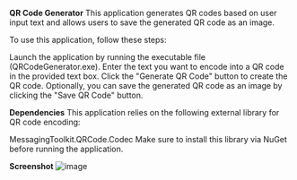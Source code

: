 **QR Code Generator**
This application generates QR codes based on user input text and allows users to save the generated QR code as an image.


To use this application, follow these steps:

Launch the application by running the executable file (QRCodeGenerator.exe).
Enter the text you want to encode into a QR code in the provided text box.
Click the "Generate QR Code" button to create the QR code.
Optionally, you can save the generated QR code as an image by clicking the "Save QR Code" button.

**Dependencies**
This application relies on the following external library for QR code encoding:

MessagingToolkit.QRCode.Codec
Make sure to install this library via NuGet before running the application.

**Screenshot**
![image](https://github.com/Swanky25/QRCodeGenerator/assets/107227460/f7e584a2-d742-4a43-92ed-8cfed89b6dc2)

